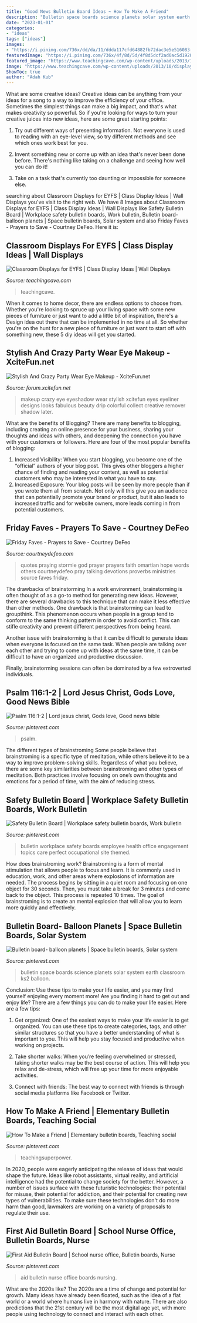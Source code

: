 ```yaml
---
title: "Good News Bulletin Board Ideas ~ How To Make A Friend"
description: "Bulletin space boards science planets solar system earth classroom ks2 balloon"
date: "2023-01-01"
categories:
- "ideas"
tags: ["ideas"]
images:
- "https://i.pinimg.com/736x/dd/da/11/ddda117cfd64882fb72dac3e5e516083--marine-psalm-.jpg"
featuredImage: "https://i.pinimg.com/736x/4f/8d/5d/4f8d5dcf2ad0ac5d1928e949c1ac05ed--earth-science-solar-system.jpg"
featured_image: "https://www.teachingcave.com/wp-content/uploads/2013/10/display-flower-hands.jpg"
image: "https://www.teachingcave.com/wp-content/uploads/2013/10/display-flower-hands.jpg"
ShowToc: true
author: "Adah Kub"
---
```



What are some creative ideas?
Creative ideas can be anything from your ideas for a song to a way to improve the efficiency of your office. Sometimes the simplest things can make a big impact, and that's what makes creativity so powerful. So if you're looking for ways to turn your creative juices into new ideas, here are some great starting points: 
1. Try out different ways of presenting information. Not everyone is used to reading with an eye-level view, so try different methods and see which ones work best for you.

2. Invent something new or come up with an idea that's never been done before. There's nothing like taking on a challenge and seeing how well you can do it!

3. Take on a task that's currently too daunting or impossible for someone else.

	

		
searching about Classroom Displays for EYFS | Class Display Ideas | Wall Displays you've visit to the right web. We have 8 Images about Classroom Displays for EYFS | Class Display Ideas | Wall Displays like Safety Bulletin Board | Workplace safety bulletin boards, Work bulletin, Bulletin board- balloon planets | Space bulletin boards, Solar system and also Friday Faves - Prayers to Save - Courtney DeFeo. Here it is:
		
    
## Classroom Displays For EYFS | Class Display Ideas | Wall Displays

<img loading=lazy src="https://www.teachingcave.com/wp-content/uploads/2013/10/display-flower-hands.jpg" onerror="this.onerror=null;this.src='https://tse4.mm.bing.net/th?id=OIP.Q950TOtmcxuNeKsCAD9lsgHaNJ&amp;pid=15.1';" alt="Classroom Displays for EYFS | Class Display Ideas | Wall Displays">

_Source: teachingcave.com_

>teachingcave. 

	

When it comes to home decor, there are endless options to choose from. Whether you're looking to spruce up your living space with some new pieces of furniture or just want to add a little bit of inspiration, there's a Design idea out there that can be implemented in no time at all. So whether you're on the hunt for a new piece of furniture or just want to start off with something new, these 5 diy ideas will get you started.

    
## Stylish And Crazy Party Wear Eye Makeup - XciteFun.net

<img loading=lazy src="http://img.xcitefun.net/users/2013/03/323175,xcitefun-crazy-eye-makeup-7.jpg" onerror="this.onerror=null;this.src='https://tse4.mm.bing.net/th?id=OIP.KPLUy7rHqx325XZFcPKVywHaGL&amp;pid=15.1';" alt="Stylish And Crazy Party Wear Eye Makeup - XciteFun.net">

_Source: forum.xcitefun.net_

>makeup crazy eye eyeshadow wear stylish xcitefun eyes eyeliner designs looks fabulous beauty drip colorful collect creative remover shadow later. 

	

What are the benefits of Blogging?
There are many benefits to blogging, including creating an online presence for your business, sharing your thoughts and ideas with others, and deepening the connection you have with your customers or followers. Here are four of the most popular benefits of blogging: 
1. Increased Visibility: When you start blogging, you become one of the “official” authors of your blog post. This gives other bloggers a higher chance of finding and reading your content, as well as potential customers who may be interested in what you have to say. 
2. Increased Exposure: Your blog posts will be seen by more people than if you wrote them all from scratch. Not only will this give you an audience that can potentially promote your brand or product, but it also leads to increased traffic and for website owners, more leads coming in from potential customers. 

    
## Friday Faves - Prayers To Save - Courtney DeFeo

<img loading=lazy src="http://courtneydefeo.com/wp-content/uploads/2015/03/1538872_10152007188362694_8327702991381402297_n.jpg" onerror="this.onerror=null;this.src='https://tse2.mm.bing.net/th?id=OIP._ghMSjTuim_lVG02HfMBmgHaHa&amp;pid=15.1';" alt="Friday Faves - Prayers to Save - Courtney DeFeo">

_Source: courtneydefeo.com_

>quotes praying stormie god prayer prayers faith omartian hope words others courtneydefeo pray talking devotions proverbs ministries source faves friday. 

	

The drawbacks of brainstorming
In a work environment, brainstorming is often thought of as a go-to method for generating new ideas. However, there are several drawbacks to this technique that can make it less effective than other methods.
One drawback is that brainstorming can lead to groupthink. This phenomenon occurs when people in a group tend to conform to the same thinking pattern in order to avoid conflict. This can stifle creativity and prevent different perspectives from being heard.

Another issue with brainstorming is that it can be difficult to generate ideas when everyone is focused on the same task. When people are talking over each other and trying to come up with ideas at the same time, it can be difficult to have an organized and productive discussion.

Finally, brainstorming sessions can often be dominated by a few extroverted individuals.

    
## Psalm 116:1-2 | Lord Jesus Christ, Gods Love, Good News Bible

<img loading=lazy src="https://i.pinimg.com/736x/dd/da/11/ddda117cfd64882fb72dac3e5e516083--marine-psalm-.jpg" onerror="this.onerror=null;this.src='https://tse3.mm.bing.net/th?id=OIP.PoSYxeMmsUukVTxjdKicdAHaHa&amp;pid=15.1';" alt="Psalm 116:1-2 | Lord jesus christ, Gods love, Good news bible">

_Source: pinterest.com_

>psalm. 

	

The different types of brainstroming
Some people believe that brainstroming is a specific type of meditation, while others believe it to be a way to improve problem-solving skills. Regardless of what you believe, there are some key similarities between brainstroming and other types of meditation. Both practices involve focusing on one’s own thoughts and emotions for a period of time, with the aim of reducing stress.

    
## Safety Bulletin Board | Workplace Safety Bulletin Boards, Work Bulletin

<img loading=lazy src="https://i.pinimg.com/736x/5a/42/c8/5a42c808d4fb54cbf5a94268b8254d3a--workplace-safety-safety-topics.jpg" onerror="this.onerror=null;this.src='https://tse1.mm.bing.net/th?id=OIP.WmGkskUy88rQXtvYThDLMgHaFj&amp;pid=15.1';" alt="Safety Bulletin Board | Workplace safety bulletin boards, Work bulletin">

_Source: pinterest.com_

>bulletin workplace safety boards employee health office engagement topics care perfect occupational site themed. 

	

How does brainstroming work?
Brainstroming is a form of mental stimulation that allows people to focus and learn. It is commonly used in education, work, and other areas where explosions of information are needed. The process begins by sitting in a quiet room and focusing on one object for 30 seconds. Then, you must take a break for 3 minutes and come back to the object. This process is repeated 10 times. The goal of brainstroming is to create an mental explosion that will allow you to learn more quickly and effectively.

    
## Bulletin Board- Balloon Planets | Space Bulletin Boards, Solar System

<img loading=lazy src="https://i.pinimg.com/736x/4f/8d/5d/4f8d5dcf2ad0ac5d1928e949c1ac05ed--earth-science-solar-system.jpg" onerror="this.onerror=null;this.src='https://tse1.mm.bing.net/th?id=OIP.YuArhCOz8Ur8Cz9U32zkqgHaFi&amp;pid=15.1';" alt="Bulletin board- balloon planets | Space bulletin boards, Solar system">

_Source: pinterest.com_

>bulletin space boards science planets solar system earth classroom ks2 balloon. 

	

Conclusion: Use these tips to make your life easier, and you may find yourself enjoying every moment more!
Are you finding it hard to get out and enjoy life? There are a few things you can do to make your life easier. Here are a few tips: 
1. Get organized: One of the easiest ways to make your life easier is to get organized. You can use these tips to create categories, tags, and other similar structures so that you have a better understanding of what is important to you. This will help you stay focused and productive when working on projects. 

2. Take shorter walks: When you’re feeling overwhelmed or stressed, taking shorter walks may be the best course of action. This will help you relax and de-stress, which will free up your time for more enjoyable activities. 

3. Connect with friends: The best way to connect with friends is through social media platforms like Facebook or Twitter.

    
## How To Make A Friend | Elementary Bulletin Boards, Teaching Social

<img loading=lazy src="https://i.pinimg.com/736x/ff/e0/f2/ffe0f2237a019b6c5baf6d455dfa2508.jpg" onerror="this.onerror=null;this.src='https://tse3.mm.bing.net/th?id=OIP.xOkxdvVzupevVZvdoGRgcwHaIk&amp;pid=15.1';" alt="How To Make a Friend | Elementary bulletin boards, Teaching social">

_Source: pinterest.com_

>teachingsuperpower. 

	

In 2020, people were eagerly anticipating the release of ideas that would shape the future. Ideas like robot assistants, virtual reality, and artificial intelligence had the potential to change society for the better. However, a number of issues surface with these futuristic technologies: their potential for misuse, their potential for addiction, and their potential for creating new types of vulnerabilities. To make sure these technologies don't do more harm than good, lawmakers are working on a variety of proposals to regulate their use.

    
## First Aid Bulletin Board | School Nurse Office, Bulletin Boards, Nurse

<img loading=lazy src="https://i.pinimg.com/736x/8b/bd/9e/8bbd9e70be89890feb0a8bcd46058d81--school-nursing-health-class.jpg" onerror="this.onerror=null;this.src='https://tse2.mm.bing.net/th?id=OIP.Px4yMZ3C0ZO6qBcTzCU8vgHaFj&amp;pid=15.1';" alt="First Aid Bulletin Board | School nurse office, Bulletin boards, Nurse">

_Source: pinterest.com_

>aid bulletin nurse office boards nursing. 

	

What are the 2020s like?
The 2020s are a time of change and potential for growth. Many ideas have already been floated, such as the idea of a flat world or a world where humans live in harmony with nature. There are also predictions that the 21st century will be the most digital age yet, with more people using technology to connect and interact with each other.

